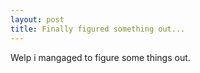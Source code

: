 ```yaml
---
layout: post
title: Finally figured something out...
---
```


Welp i mangaged to figure some things out.